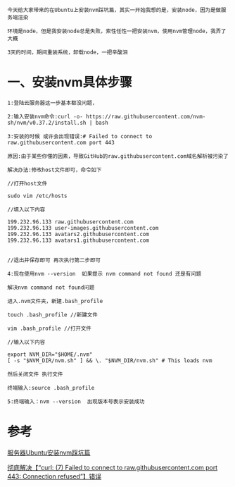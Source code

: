     今天给大家带来的在Ubuntu上安装nvm踩坑篇，其实一开始我想的是，安装node，因为是做服务端渲染

    环境是node，但是我安装node总是失败，索性任性一把安装nvm，使用nvm管理node，我弄了大概

    3天的时间，期间重装系统，卸载node，一把辛酸泪

# 一、安装nvm具体步骤

    1:登陆云服务器这一步基本都没问题，

    2:输入安装nvm命令:curl -o- https://raw.githubusercontent.com/nvm-sh/nvm/v0.37.2/install.sh | bash

    3:安装的时候 或许会出现错误:# Failed to connect to raw.githubusercontent.com port 443

    原因:由于某些你懂的因素，导致GitHub的raw.githubusercontent.com域名解析被污染了

    解决办法:修改host文件即可，命令如下

    //打开host文件

    sudo vim /etc/hosts

    //填入以下内容

    199.232.96.133 raw.githubusercontent.com
    199.232.96.133 user-images.githubusercontent.com
    199.232.96.133 avatars2.githubusercontent.com
    199.232.96.133 avatars1.githubusercontent.com


    //退出并保存即可 再次执行第二步即可

    4:现在使用nvm --version  如果提示 nvm command not found 还是有问题

    解决nvm command not found问题

    进入.nvm文件夹，新建.bash_profile

    touch .bash_profile //新建文件

    vim .bash_profile //打开文件

    //输入以下内容

    export NVM_DIR="$HOME/.nvm"
    [ -s "$NVM_DIR/nvm.sh" ] && \. "$NVM_DIR/nvm.sh" # This loads nvm

    然后关闭文件 执行文件

    终端输入:source .bash_profile

    5:终端输入：nvm --version  出现版本号表示安装成功


# 参考

<a href="https://blog.csdn.net/handsomezhanghui/article/details/111872159">服务器Ubuntu安装nvm踩坑篇</a>

<a href="https://blog.csdn.net/donaldsy/article/details/107482368">彻底解决【“curl: (7) Failed to connect to raw.githubusercontent.com port 443: Connection refused”】错误</a>

